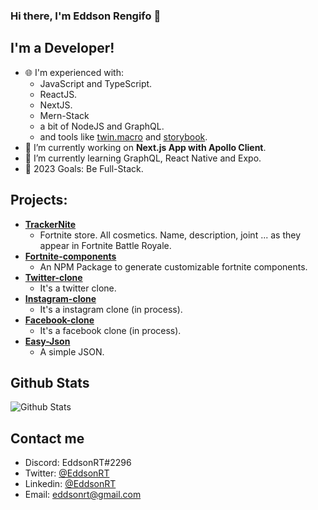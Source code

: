 ### Hi there, I'm Eddson Rengifo 👋

## I'm a Developer!

-   🌐 I'm experienced with:
    -   JavaScript and TypeScript.
    -   ReactJS.
    -   NextJS.
    -   Mern-Stack
    -   a bit of NodeJS and GraphQL.
    -   and tools like [twin.macro](https://github.com/ben-rogerson/twin.macro) and [storybook](https://storybook.js.org).
-   🔭 I’m currently working on **Next.js App with Apollo Client**.
-   🌱 I’m currently learning GraphQL, React Native and Expo.
-   🥅 2023 Goals: Be Full-Stack.

## Projects:

-   **[TrackerNite](https://trackernite.com/)**
    -   Fortnite store. All cosmetics. Name, description, joint ... as they appear in Fortnite Battle Royale.
-   **[Fortnite-components](https://www.npmjs.com/package/fortnite-components)**
    -   An NPM Package to generate customizable fortnite components.
-   **[Twitter-clone](https://twitter-cloned.vercel.app/)**
    -   It's a twitter clone.
-   **[Instagram-clone](https://lnstagram-clone.vercel.app/)**
    -   It's a instagram clone (in process).
-   **[Facebook-clone](https://fazebook-clone.vercel.app/)**
    -   It's a facebook clone (in process).
-   **[Easy-Json](https://easy-json.vercel.app/)**
    -   A simple JSON.

## Github Stats

<img src="https://github-readme-stats.vercel.app/api?username=eddsonrt&show_icons=true&theme=light&count_private=true" alt="Github Stats"/>

## Contact me

-   Discord: EddsonRT#2296
-   Twitter: [@EddsonRT](https://twitter.com/eddsonrt)
-   Linkedin: [@EddsonRT](https://www.linkedin.com/in/eddsonrt)
-   Email: eddsonrt@gmail.com
